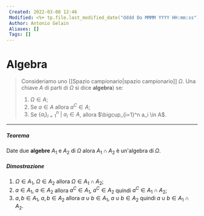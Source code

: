 ```yaml
---
 Created: 2022-03-08 12:46
 Modified: <%+ tp.file.last_modified_date("dddd Do MMMM YYYY HH:mm:ss") %>
 Author: Antonio Gelain
 Aliases: []
 Tags: []
---
```


# Algebra

> Consideriamo uno [[Spazio campionario|spazio campionario]] $\Omega$.
> Una chiave $A$ di parti di $\Omega$ si dice **algebra**) se:
> 1. $\Omega \in A$;
> 2. Se $a \in A$ allora $a^C \in A$;
> 3. Se $\{ a_i \}_{i=1}^n\ |\ a_i \in A$, allora $\bigcup_{i=1}^n a_i \in A$.

--- 

##### Teorema
Date due **algebre** $A_1$ e $A_2$ di $\Omega$ alora $A_1 \cap A_2$ è un'algebra di $\Omega$.

##### Dimostrazione
1. $\Omega \in A_1$, $\Omega \in A_2$ allora $\Omega \in A_1 \cap A_2$;
2. $a \in A_1$, $a \in A_2$ allora $a^C \in A_1$, $a^C \in A_2$ quindi $a^C \in A_1 \cap A_2$;
3. $a, b \in A_1$, $a, b \in A_2$ allora $a \cup b \in A_1$, $a \cup b \in A_2$ quindi $a \cup b \in A_1 \cap A_2$.